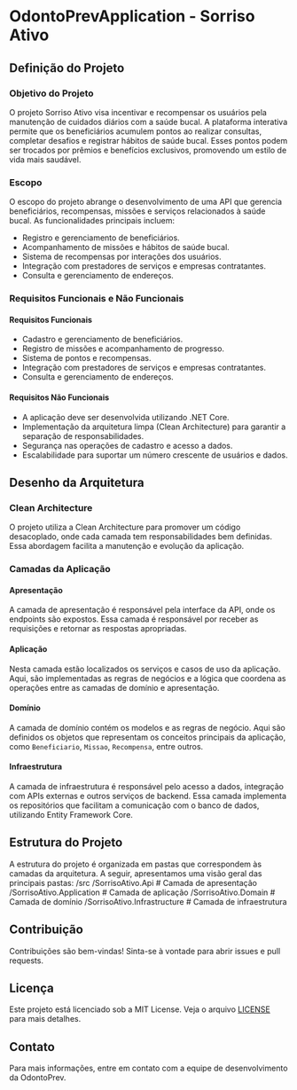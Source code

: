 # OdontoPrevApplication - Sorriso Ativo

## Definição do Projeto

### Objetivo do Projeto
O projeto Sorriso Ativo visa incentivar e recompensar os usuários pela manutenção de cuidados diários com a saúde bucal. A plataforma interativa permite que os beneficiários acumulem pontos ao realizar consultas, completar desafios e registrar hábitos de saúde bucal. Esses pontos podem ser trocados por prêmios e benefícios exclusivos, promovendo um estilo de vida mais saudável.

### Escopo
O escopo do projeto abrange o desenvolvimento de uma API que gerencia beneficiários, recompensas, missões e serviços relacionados à saúde bucal. As funcionalidades principais incluem:
- Registro e gerenciamento de beneficiários.
- Acompanhamento de missões e hábitos de saúde bucal.
- Sistema de recompensas por interações dos usuários.
- Integração com prestadores de serviços e empresas contratantes.
- Consulta e gerenciamento de endereços.

### Requisitos Funcionais e Não Funcionais

#### Requisitos Funcionais
- Cadastro e gerenciamento de beneficiários.
- Registro de missões e acompanhamento de progresso.
- Sistema de pontos e recompensas.
- Integração com prestadores de serviços e empresas contratantes.
- Consulta e gerenciamento de endereços.

#### Requisitos Não Funcionais
- A aplicação deve ser desenvolvida utilizando .NET Core.
- Implementação da arquitetura limpa (Clean Architecture) para garantir a separação de responsabilidades.
- Segurança nas operações de cadastro e acesso a dados.
- Escalabilidade para suportar um número crescente de usuários e dados.

## Desenho da Arquitetura

### Clean Architecture
O projeto utiliza a Clean Architecture para promover um código desacoplado, onde cada camada tem responsabilidades bem definidas. Essa abordagem facilita a manutenção e evolução da aplicação.

### Camadas da Aplicação

#### Apresentação
A camada de apresentação é responsável pela interface da API, onde os endpoints são expostos. Essa camada é responsável por receber as requisições e retornar as respostas apropriadas.

#### Aplicação
Nesta camada estão localizados os serviços e casos de uso da aplicação. Aqui, são implementadas as regras de negócios e a lógica que coordena as operações entre as camadas de domínio e apresentação.

#### Domínio
A camada de domínio contém os modelos e as regras de negócio. Aqui são definidos os objetos que representam os conceitos principais da aplicação, como `Beneficiario`, `Missao`, `Recompensa`, entre outros.

#### Infraestrutura
A camada de infraestrutura é responsável pelo acesso a dados, integração com APIs externas e outros serviços de backend. Essa camada implementa os repositórios que facilitam a comunicação com o banco de dados, utilizando Entity Framework Core.

## Estrutura do Projeto
A estrutura do projeto é organizada em pastas que correspondem às camadas da arquitetura. A seguir, apresentamos uma visão geral das principais pastas:
/src /SorrisoAtivo.Api # Camada de apresentação
/SorrisoAtivo.Application # Camada de aplicação
/SorrisoAtivo.Domain # Camada de domínio
/SorrisoAtivo.Infrastructure # Camada de infraestrutura

## Contribuição
Contribuições são bem-vindas! Sinta-se à vontade para abrir issues e pull requests.

## Licença
Este projeto está licenciado sob a MIT License. Veja o arquivo [LICENSE](LICENSE) para mais detalhes.

## Contato
Para mais informações, entre em contato com a equipe de desenvolvimento da OdontoPrev.
